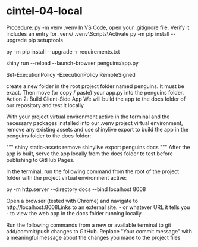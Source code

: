 # cintel-04-local

Procedure:
py -m venv .venv
In VS Code, open your .gitignore file. Verify it includes an entry for .venv/ 
.venv\Scripts\Activate
py -m pip install --upgrade pip setuptools

py -m pip install --upgrade -r requirements.txt

shiny run --reload --launch-browser penguins/app.py

Set-ExecutionPolicy -ExecutionPolicy RemoteSigned

create a new folder in the root project folder named penguins. It must be exact. Then move (or copy / paste) your app.py into the penguins folder. 
Action 2: Build Client-Side App
We will build the app to the docs folder of our repository and test it locally.  

With your project virtual environment active in the terminal and the necessary packages installed into our .venv project virtual environment, remove any existing assets and use
 shinylive export to build the app in the penguins folder to the docs folder:

"""
shiny static-assets remove
shinylive export penguins docs
"""
After the app is built, serve the app locally from the docs folder to test before publishing to GitHub Pages.

In the terminal, run the following command from the root of the project folder with the project virtual environment active:


py -m http.server --directory docs --bind localhost 8008

Open a browser (tested with Chrome) and navigate to http://localhost:8008Links to an external site. - or whatever URL it tells you - to view the web app in the docs folder running locally.

Run the following commands from a new or available terminal to git add/commit/push changes to GitHub.
Replace "Your commit message" with a meaningful message about the changes you made to the project files